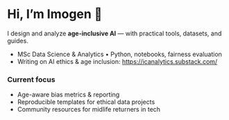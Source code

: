 
# Hi, I’m Imogen 👋

I design and analyze **age-inclusive AI** — with practical tools, datasets, and guides.
- MSc Data Science & Analytics • Python, notebooks, fairness evaluation
- Writing on AI ethics & age inclusion: <https://icanalytics.substack.com/>

### Current focus
- Age-aware bias metrics & reporting
- Reproducible templates for ethical data projects
- Community resources for midlife returners in tech
